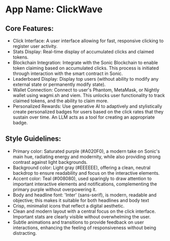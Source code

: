 # **App Name**: ClickWave

## Core Features:

- Click Interface: A user interface allowing for fast, responsive clicking to register user activity.
- Stats Display: Real-time display of accumulated clicks and claimed tokens.
- Blockchain Integration: Integrate with the Sonic Blockchain to enable token claiming based on accumulated clicks.  This process is initiated through interaction with the smart contract in Sonic.
- Leaderboard Display: Display top users (without ability to modify any external state or permanently modify state).
- Wallet Connection: Connect to user's Phantom, MetaMask, or Nightly wallet using wagmi.sh and viem. This unlocks user functionality to track claimed tokens, and the ability to claim more.
- Personalized Rewards: Use generative AI to adaptively and stylistically create personalized badges for users based on the click rates that they sustain over time. An LLM acts as a tool for creating an appropriate badge.

## Style Guidelines:

- Primary color: Saturated purple (#A020F0), a modern take on Sonic's main hue, radiating energy and modernity, while also providing strong contrast against light backgrounds.
- Background color: Light gray (#EEEEEE), offering a clean, neutral backdrop to ensure readability and focus on the interactive elements.
- Accent color: Teal (#008080), used sparingly to draw attention to important interactive elements and notifications, complementing the primary purple without overpowering it.
- Body and headline font: 'Inter' (sans-serif), is modern, readable and objective; this makes it suitable for both headlines and body text
- Crisp, minimalist icons that reflect a digital aesthetic.
- Clean and modern layout with a central focus on the click interface. Important stats are clearly visible without overwhelming the user.
- Subtle animations and transitions to provide feedback on user interactions, enhancing the feeling of responsiveness without being distracting.